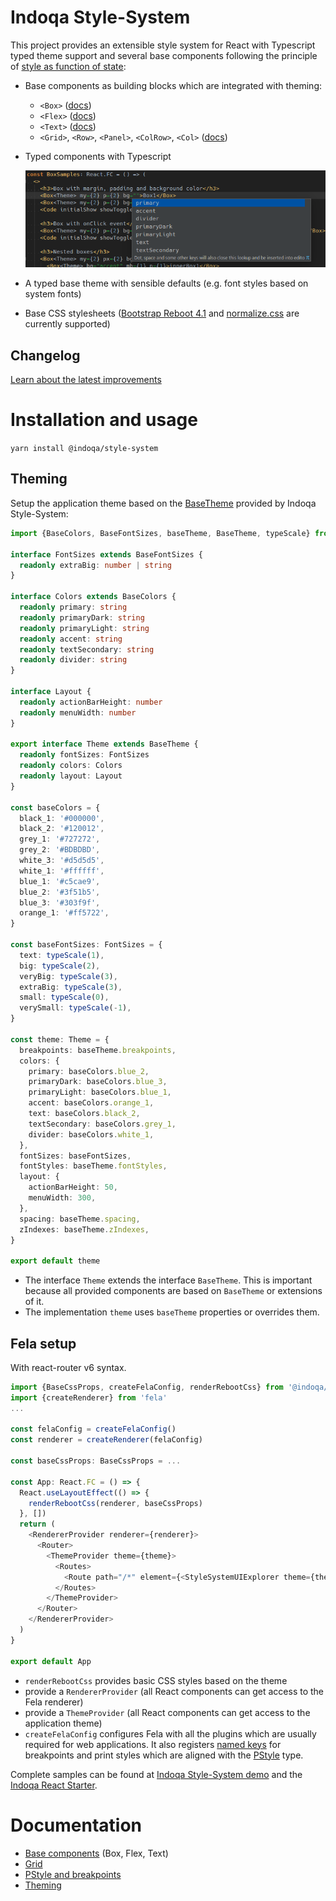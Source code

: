 # Indoqa Style-System

This project provides an extensible style system for React with Typescript typed theme support
and several base components following the principle of [style as function of state](http://fela.js.org/docs/introduction/Principles.html):

- Base components as building blocks which are integrated with theming:
  - `<Box>` ([docs](./docs/base-components.md#Box))
  - `<Flex>` ([docs](./docs/base-components.md#Flex))
  - `<Text>` ([docs](./docs/base-components.md#Text))
  - `<Grid>`, `<Row>`, `<Panel>`, `<ColRow>`, `<Col>` ([docs](./docs/Grid.md))
- Typed components with Typescript

  ![typesafe properties](./docs/typesafe-bg.png)

- A typed base theme with sensible defaults (e.g. font styles based on system fonts)
- Base CSS stylesheets ([Bootstrap Reboot 4.1](https://getbootstrap.com/docs/4.1/content/reboot/)
  and [normalize.css](https://necolas.github.io/normalize.css/) are currently supported)

## Changelog

[Learn about the latest improvements](./CHANGELOG.md)

# Installation and usage

`yarn install @indoqa/style-system`

## Theming

Setup the application theme based on the [BaseTheme](./src/main/theming/baseTheme.ts) provided by Indoqa Style-System:

```typescript
import {BaseColors, BaseFontSizes, baseTheme, BaseTheme, typeScale} from '@indoqa/style-system'

interface FontSizes extends BaseFontSizes {
  readonly extraBig: number | string
}

interface Colors extends BaseColors {
  readonly primary: string
  readonly primaryDark: string
  readonly primaryLight: string
  readonly accent: string
  readonly textSecondary: string
  readonly divider: string
}

interface Layout {
  readonly actionBarHeight: number
  readonly menuWidth: number
}

export interface Theme extends BaseTheme {
  readonly fontSizes: FontSizes
  readonly colors: Colors
  readonly layout: Layout
}

const baseColors = {
  black_1: '#000000',
  black_2: '#120012',
  grey_1: '#727272',
  grey_2: '#BDBDBD',
  white_3: '#d5d5d5',
  white_1: '#ffffff',
  blue_1: '#c5cae9',
  blue_2: '#3f51b5',
  blue_3: '#303f9f',
  orange_1: '#ff5722',
}

const baseFontSizes: FontSizes = {
  text: typeScale(1),
  big: typeScale(2),
  veryBig: typeScale(3),
  extraBig: typeScale(3),
  small: typeScale(0),
  verySmall: typeScale(-1),
}

const theme: Theme = {
  breakpoints: baseTheme.breakpoints,
  colors: {
    primary: baseColors.blue_2,
    primaryDark: baseColors.blue_3,
    primaryLight: baseColors.blue_1,
    accent: baseColors.orange_1,
    text: baseColors.black_2,
    textSecondary: baseColors.grey_1,
    divider: baseColors.white_1,
  },
  fontSizes: baseFontSizes,
  fontStyles: baseTheme.fontStyles,
  layout: {
    actionBarHeight: 50,
    menuWidth: 300,
  },
  spacing: baseTheme.spacing,
  zIndexes: baseTheme.zIndexes,
}

export default theme
```

- The interface `Theme` extends the interface `BaseTheme`. This is important because all provided components are based on `BaseTheme`
  or extensions of it.
- The implementation `theme` uses `baseTheme` properties or overrides them.

## Fela setup

With react-router v6 syntax.

```typescript
import {BaseCssProps, createFelaConfig, renderRebootCss} from '@indoqa/style-system'
import {createRenderer} from 'fela'
...

const felaConfig = createFelaConfig()
const renderer = createRenderer(felaConfig)

const baseCssProps: BaseCssProps = ...

const App: React.FC = () => {
  React.useLayoutEffect(() => {
    renderRebootCss(renderer, baseCssProps)
  }, [])
  return (
    <RendererProvider renderer={renderer}>
      <Router>
        <ThemeProvider theme={theme}>
          <Routes>
            <Route path="/*" element={<StyleSystemUIExplorer theme={theme} />} />
          </Routes>
        </ThemeProvider>
      </Router>
    </RendererProvider>
  )
}

export default App
```

- `renderRebootCss` provides basic CSS styles based on the theme
- provide a `RendererProvider` (all React components can get access to the Fela renderer)
- provide a `ThemeProvider` (all React components can get access to the application theme)
- `createFelaConfig` configures Fela with all the plugins which are usually
  required for web applications. It also registers
  [named keys](https://github.com/rofrischmann/fela/tree/master/packages/fela-plugin-named-keys)
  for breakpoints and print styles which are aligned with the [PStyle](./docs/pstyle-and-breakpoints.md) type.

Complete samples can be found at [Indoqa Style-System demo](../style-system-demo/) and the [Indoqa React Starter](../react-starter/).

# Documentation

- [Base components](./docs/base-components.md#Box) (Box, Flex, Text)
- [Grid](./docs/grid.md)
- [PStyle and breakpoints](./docs/pstyle-and-breakpoints.md)
- [Theming](./docs/theming.md)

